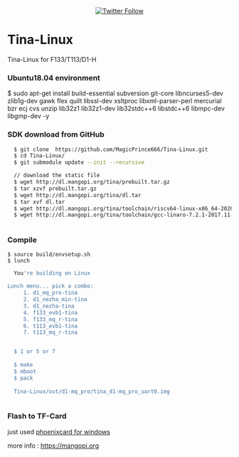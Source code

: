 <p align="center">
<a href=https://twitter.com/mangopi_sbc><img alt="Twitter Follow" src="https://img.shields.io/twitter/follow/mangopi_sbc?logo=twitter&style=flat-square"></a>

</p>

# Tina-Linux
Tina-Linux for F133/T113/D1-H


### Ubuntu18.04 environment 
  $ sudo apt-get install build-essential subversion git-core libncurses5-dev zlib1g-dev gawk flex quilt libssl-dev xsltproc libxml-parser-perl mercurial bzr ecj cvs unzip lib32z1 lib32z1-dev lib32stdc++6 libstdc++6 libmpc-dev libgmp-dev -y

### SDK download from GitHub
``` sh
  $ git clone  https://github.com/MagicPrince666/Tina-Linux.git
  $ cd Tina-Linux/
  $ git submodule update --init --recursive

  // download the static file
  $ wget http://dl.mangopi.org/tina/prebuilt.tar.gz
  $ tar xzvf prebuilt.tar.gz
  $ wget http://dl.mangopi.org/tina/dl.tar
  $ tar xvf dl.tar
  $ wget http://dl.mangopi.org/tina/toolchain/riscv64-linux-x86_64-20200528.tar.xz -P ./lichee/brandy-2.0/tools/toolchain/
  $ wget http://dl.mangopi.org/tina/toolchain/gcc-linaro-7.2.1-2017.11-x86_64_arm-linux-gnueabi.tar.xz -P ./lichee/brandy-2.0/tools/toolchain/
  
```

### Compile
```
$ source build/envsetup.sh
$ lunch
```
``` sh
  You're building on Linux

Lunch menu... pick a combo:
     1. d1_mq_pro-tina
     2. d1_nezha_min-tina
     3. d1_nezha-tina
     4. f133_evb1-tina
     5. f133_mq_r-tina
     6. t113_evb1-tina
     7. t113_mq_r-tina


  $ 1 or 5 or 7
  
  $ make
  $ mboot
  $ pack
  
  Tina-Linux/out/d1-mq_pro/tina_d1-mq_pro_uart0.img
  
  ``` 
  
### Flash to TF-Card

just used [phoenixcard for windows](https://mangopi.org/_media/phoenixcard4.2.8.zip) 

more info : https://mangopi.org
  
